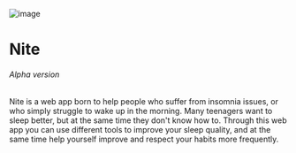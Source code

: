 ![image]({https://img.shields.io/badge/Figma-F24E1E?style=for-the-badge&logo=figma&logoColor=white})

# Nite
###### Alpha version


Nite is a web app born to help people who suffer from insomnia issues, or who simply struggle to wake up in the morning. 
Many teenagers want to sleep better, but at the same time they don't know how to. Through this web app you can use different tools to improve your sleep quality, and at the same time help yourself improve and respect your habits more frequently.
